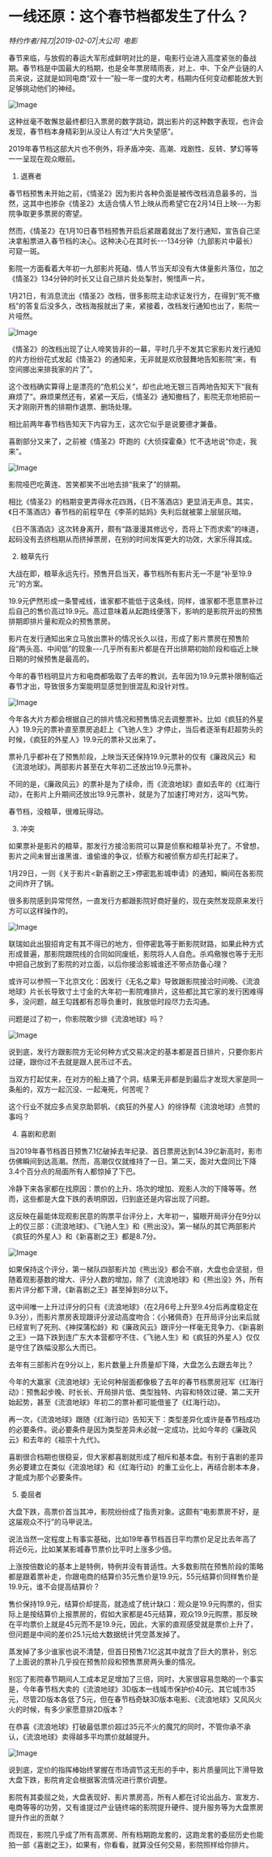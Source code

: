 # 一线还原：这个春节档都发生了什么？

*特约作者/钝刀|2019-02-07|大公司 
                                                电影*

春节来临，与放假的春运大军形成鲜明对比的是，电影行业进入高度紧张的备战期。春节档是中国最大的档期，也是全年票房晴雨表，对上、中、下全产业链的人员来说，这就是如同电商“双十一”般一年一度的大考，档期内任何变动都能放大到足够挑动他们的神经。

![Image](http://p1.pstatp.com/large/pgc-image/f302059b8f8644b1a1ccaef1b1f17b34)

这种丝毫不敢懈怠最终都归入票房的数字跳动，跳出影片的这种数字表现，也许会发现，春节档本身精彩到从没让人有过“大片失望感”。

2019年春节档这部大片也不例外，将矛盾冲突、高潮、戏剧性、反转、梦幻等等一一呈现在观众眼前。

1. 退赛者

春节档预售未开始之前，《情圣2》因为影片各种负面是被传改档消息最多的，当然，这其中也掺杂《情圣2》太适合情人节上映从而希望它在2月14日上映---为影院争取更多票房的寄望。

然而，《情圣2》在1月10日春节档预售开启后紧跟着就出了发行通知，宣告自己坚决拿船票进入春节档的决心。这种决心在其时长---134分钟（九部影片中最长）可窥一斑。

影院一方面看着大年初一九部影片死磕、情人节当天却没有大体量影片落位，加之《情圣2》134分钟的时长又让自己排片处处掣肘，惋惜声一片。

1月21日，有消息流出《情圣2》改档，很多影院主动求证发行方，在得到“死不撤档”的答复后没多久，改档海报就出了来，紧接着，改档发行通知也出了，影院一片哑然。

![Image](http://p1.pstatp.com/large/pgc-image/6e90fa57b1044b90854acbd04f8c3fa1)

《情圣2》的改档出现了让人啼笑皆非的一幕，平时几乎不发其它家影片发行通知的片方纷纷花式发起《情圣2》的通知来，无非就是欢欣鼓舞地告知影院“来，有空间挪出来排我家的片了”。

这个改档确实算得上是漂亮的“危机公关”，却也此地无银三百两地告知天下“我有麻烦了”。麻烦果然还有，紧紧一天后，《情圣2》通知撤档了，影院无奈地把前一天才刚刚开售的排期作退票、删场处理。

相比前两年春节档告知天下内容为王，这次它似乎是说要德才兼备。

喜剧部分又来了，之前被《情圣2》吓跑的《大侦探霍桑》忙不迭地说“你走，我来”。

![Image](http://p1.pstatp.com/large/pgc-image/3f042e02101c4afab80af69721cf2ea7)

影院哑巴吃黄连、苦笑都笑不出地去排“我来了”的排期。

相比《情圣2》的档期变更弄得水花四溅，《日不落酒店》更显消无声息。其实，《日不落酒店》春节档的前程早在《李茶的姑妈》失利后就被蒙上层层灰暗。

《日不落酒店》这次转身离开，颇有“路漫漫其修远兮，吾将上下而求索”的味道，起码没有去挤档期从而挤掉票房，在别的时间发挥更大的功效，大家乐得其成。

2. 粮草先行

大战在即，粮草永远先行。预售开启当天，春节档所有影片无一不是“补至19.9元”的方案。

19.9元俨然形成一条警戒线，谁家都不能低于这条线，同样，谁家都不愿意票补过后自己的售价高过19.9元。高过意味着从起跑线便落下，影响的是影院开出的预售排期即排片量和观众的预售票房。

影片在发行通知出来立马放出票补的情况长久以往，形成了影片票房在预售阶段“两头高、中间低”的现象---几乎所有影片都是在开出排期初始阶段和临近上映日期的时候预售是最高的。

今年的春节档明显片方和电商都吸取了去年的教训，去年因为19.9元票补限制临近春节才出，导致很多方案能明显感觉到很混乱和没针对性。

![Image](http://p3.pstatp.com/large/pgc-image/806c3e229d76468a890e6cb8b5927980)

今年各大片方都会根据自己的排片情况和预售情况去调整票补。比如《疯狂的外星人》19.9元的票补直至票房追赶上《飞驰人生》才停止，当后者逐渐有赶超势头的时候，《疯狂的外星人》19.9元的票补又出来了。

票补几乎都补在了预售阶段，上映当天还保持19.9元票补的仅有《廉政风云》和《流浪地球》。两部影片甚至在大年初二还放出19.9元票补。

不同的是，《廉政风云》的票补是为了续命，而《流浪地球》直如去年的《红海行动》，在影片上升期间还放出19.9元票补，就是为了加速打垮对方，这叫气势。

春节档，没粮草，很难玩得动。

3. 冲突

如果票补是影片的粮草，那发行方接洽影院可以算是侦察和粮草补充了。不曾想，影片之间未冒出谁黑谁、谁偷谁的争议，侦察方和被侦察方却先打起来了。

1月29日，一则《关于影片<新喜剧之王>停密匙影城申请》的通知，瞬间在各影院之间炸开了锅。

很多影院感到异常愕然，一直发行方都跟影院好商好量的，现在突然发现原来发行方可以这样操作的。

![Image](http://p1.pstatp.com/large/pgc-image/b776312d32ca4b33991f7bf8d2f3925c)

联瑞如此出狠招肯定有其不得已的地方，但停密匙等于断影院财路，如果此种方式形成普遍，那影院跟院线的合同如同废纸，影院将人人自危。杀鸡儆猴也等于无形中把自己放到了影院的对立面，以后你接洽影城谁还不带点防备心理？

或许可以参照一下北京文化：因发行《无名之辈》导致跟影院接洽时间晚、《流浪地球》片长长导致寸土寸金的大年初一影院难排片，这些都比其它家的发行困难得多，没问题，越王勾践都有忍辱负重时，我放低时段尽力去沟通。

问题是过了初一，你影院敢少排《流浪地球》吗？

![Image](http://p1.pstatp.com/large/pgc-image/18b452deca8147cfb162dc6ce0982a96)

说到底，发行方跟影院方无论何种方式交易决定的基本都是首日排片，只要你影片过硬，跟你过不去就是跟人民币过不去。

当双方打起仗来，在对方的船上捅了个洞，结果无非都是到最后才发现大家是同一条船的，双方一起沉没、一起淹死，何苦呢？

这个行业不就应多点吴京助郭帆、《疯狂的外星人》的徐铮帮《流浪地球》点赞的事吗？

4. 喜剧和悲剧

当2019年春节档首日预售7.1亿破掉去年纪录、首日票房达到14.39亿新高时，影市仿佛瞬间到达高潮。然而，高潮仅仅就维持了一日。第二天，面对大盘同比下降3.4个百分点的局面所有人都惊掉了下巴。

冷静下来各家都在找原因：票价的上升、场次的增加、观影人次的下降等等。然而，这些都是大盘下跌的表明原因，归到底还是内容出现了问题。

这反映在最能体现观影民意的购票平台评分上，大年初一，猫眼开局评分在9分以上的仅三部：《流浪地球》、《飞驰人生》和《熊出没》。第一梯队的其它两部影片《疯狂的外星人》和《新喜剧之王》都是8.7分。

![Image](http://p1.pstatp.com/large/pgc-image/e1fe4ada7c534e72b10b335db8cf1db0)

如果保持这个评分，第一梯队四部影片加《熊出没》都会不崩，大盘也会坚挺，但随着观影基数的增大、评分人数的增加，除了《流浪地球》和《熊出没》外，所有影片评分都下滑，《新喜剧之王》甚至掉到8分以下。

这中间唯一上升过评分的只有《流浪地球》（在2月6号上升至9.4分后再度稳定在9.3分），而影片票房表现跟评分波动高度吻合：《小猪佩奇》在开局评分出来后就已经宣判了死刑、《神探蒲松龄》和《廉政风云》跟评分一样毫无竞争力、《新喜剧之王》一路下跌到连广东大本营都守不住、《飞驰人生》和《疯狂的外星人》仅仅是守住了跌幅没那么大而已。

去年有三部影片在9分以上，影片数量上升质量却下降，大盘怎么去跟去年比？

今年的大赢家《流浪地球》无论何种层面都像极了去年的春节档票房冠军《红海行动》：预售起步晚、时长长、开局排片低、类型独特、内容和特效过硬、第二天开始起势，甚至《流浪地球》年初二的票补都可能借鉴了《红海行动》。

再一次，《流浪地球》跟随《红海行动》告知天下：类型差异化或许是春节档成功的必要条件。说必要条件是因为类型差异未必就一定成功，比如今年的《廉政风云》和去年的《祖宗十九代》。

喜剧很合档期也很稳妥，但大家都喜剧就形成了相斥和基本盘。有别于喜剧的差异务必要建立在类似《流浪地球》和《红海行动》的重工业化上，再结合剧本本身，才能成为那个必要条件。

5. 委屈者

大盘下跌，高票价首当其冲，影院纷纷成了指责对象。这颇有“电影票房不好，是这届观众不行”的马甲说法。

说法当然一定程度上有事实基础，比如19年春节档首日平均票价足足比去年高了将近6元，比如某某影城春节票价比平时上涨多少倍。

上涨按倍数论的基本上是特例，特例并没有普适性。大多数影院在预售阶段的策略都是跟着票补走，你跟电商的结算价35元售价是19.9元，55元结算价同样售价是19.9元，谁不会提高结算价？

售价保持19.9元，结算价却提高，就造成了统计缺口：观众是19.9元购票的，但实际上是按结算价上报票房的，假如大家都是45元结算，观众19.9元购票，那反映在平均票价上就是45元而不是19.9元，因此，大家的直观感受就是票价上升了，但问题是中间的差价25.1元给大数据统计凭空蒸发掉了。

蒸发掉了多少谁家也说不清楚，但首日预售7.1亿这其中就含了巨大的票补，别忘了上面说的票补几乎投在预售阶段和预售票房两头重的情况。

别忘了影院春节期间人工成本足足增加了三倍，同时，大家很容易忽略的一个事实是，今年春节档大卖的《流浪地球》3D版本一线城市保护价40元、其它城市35元，尽管2D版本各低了5元，但在春节档奇缺3D版本电影、《流浪地球》又风风火火的时候，有多少家愿意排2D版本？

在恭喜《流浪地球》打破最低票价超过35元不火的魔咒的同时，不管你承不承认，《流浪地球》卖得越多平均票价就越提升。

![Image](http://p3.pstatp.com/large/pgc-image/beb575373c5f4db7978287ba2148ae06)

说到底，定价的指挥棒始终掌握在市场调节这无形的手中，影片质量同比下滑导致大盘下跌，影院肯定会根据客流情况进行票价调整。

影院有其委屈之处，大盘表现好、影片票房高，所有人都在讨论出品方、宣发方、电商等等的功劳，又有谁提过产业链终端的影院提升硬件、提升服务等为大盘票房提升作出的贡献？

而现在，影院几乎成了所有高票房、所有档期跑龙套的，这跑龙套的委屈历史也能拍一部《喜剧之王》，如果有，你看看，就算没任何交易，影院照样给你排片。

